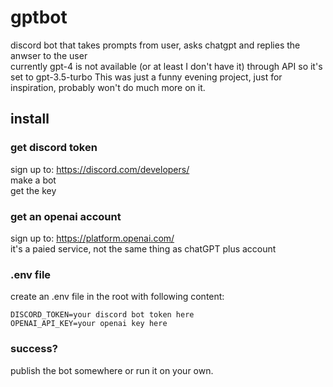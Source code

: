 # gptbot
 
discord bot that takes prompts from user, asks chatgpt and replies the anwser to the user  
currently gpt-4 is not available (or at least I don't have it) through API so it's set to gpt-3.5-turbo
This was just a funny evening project, just for inspiration, probably won't do much more on it.

## install

### get discord token
sign up to: https://discord.com/developers/  
make a bot  
get the key

### get an openai account
sign up to: https://platform.openai.com/  
it's a paied service, not the same thing as chatGPT plus account
### .env file
create an .env file in the root with following content:
```
DISCORD_TOKEN=your discord bot token here
OPENAI_API_KEY=your openai key here
```

### success?
publish the bot somewhere or run it on your own.
